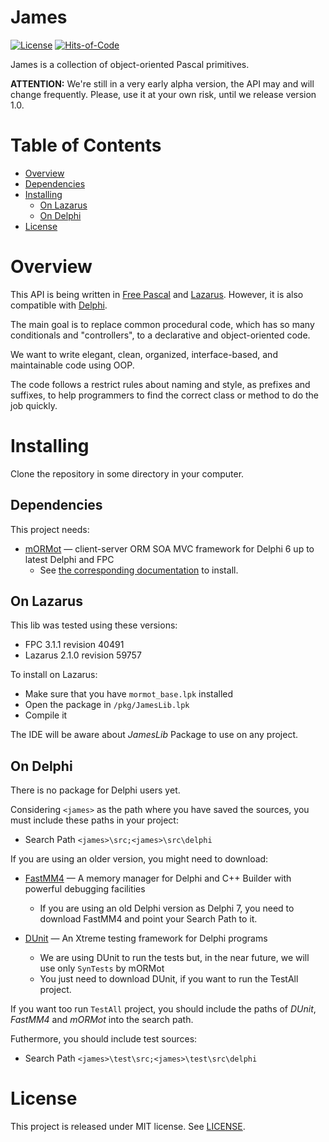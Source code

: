 # James

[![License](https://img.shields.io/badge/license-MIT-green.svg)](https://github.com/mdbs99/james/blob/master/README.md)
[![Hits-of-Code](https://hitsofcode.com/github/mdbs99/james)](https://hitsofcode.com/view/github.com/mdbs99/james)

James is a collection of object-oriented Pascal primitives.

**ATTENTION:** We're still in a very early alpha version, the API may and will change frequently. Please, use it at your own risk, until we release version 1.0.

# Table of Contents

- [Overview](#overview)
- [Dependencies](#dependencies)
- [Installing](#installing)
  - [On Lazarus](#on-lazarus)
  - [On Delphi](#on-delphi)
- [License](#license)

# Overview

This API is being written in [Free Pascal](https://freepascal.org/) and [Lazarus](http://www.lazarus-ide.org/). However, it is also compatible with [Delphi](https://www.embarcadero.com/products/delphi).

The main goal is to replace common procedural code, which has so many conditionals and "controllers", to a declarative and object-oriented code.

We want to write elegant, clean, organized, interface-based, and maintainable code using OOP.

The code follows a restrict rules about naming and style, as prefixes and suffixes, to help programmers to find the correct class or method to do the job quickly.

# Installing

Clone the repository in some directory in your computer.

## Dependencies

This project needs:

- [mORMot](https://github.com/synopse/mORMot) — client-server ORM SOA MVC framework for Delphi 6 up to latest Delphi and FPC
  - See [the corresponding documentation](https://github.com/synopse/mORMot/blob/master/Packages/README.md) to install.

## On Lazarus

This lib was tested using these versions: 
- FPC 3.1.1 revision 40491
- Lazarus 2.1.0 revision 59757

To install on Lazarus:
- Make sure that you have `mormot_base.lpk` installed
- Open the package in `/pkg/JamesLib.lpk`
- Compile it

The IDE will be aware about *JamesLib* Package to use on any project.

## On Delphi

There is no package for Delphi users yet.

Considering `<james>` as the path where you have saved the sources, you must include these paths in your project:

- Search Path `<james>\src;<james>\src\delphi`

If you are using an older version, you might need to download:

- [FastMM4](https://github.com/pleriche/FastMM4) — A memory manager for Delphi and C++ Builder with powerful debugging facilities
  - If you are using an old Delphi version as Delphi 7, you need to download FastMM4 and point your Search Path to it.
 
- [DUnit](http://dunit.sourceforge.net/) — An Xtreme testing framework for Delphi programs
  - We are using DUnit to run the tests but, in the near future, we will use only `SynTests` by mORMot
  - You just need to download DUnit, if you want to run the TestAll project.

If you want too run `TestAll` project, you should include the paths of *DUnit*, *FastMM4* and *mORMot* into the search path.

Futhermore, you should include test sources:
- Search Path `<james>\test\src;<james>\test\src\delphi`

# License

This project is released under MIT license. See [LICENSE](LICENSE).